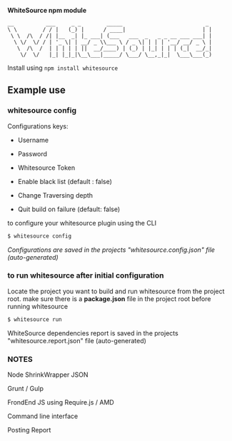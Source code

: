 **WhiteSource npm module**
  
    __          ___     _ _        _____                          _ 
    \ \        / / |   (_) |      / ____|                        | |
     \ \  /\  / /| |__  _| |_ ___| (___   ___  _   _ _ __ ___ ___| |
      \ \/  \/ / | '_ \| | __/ _ \\___ \ / _ \| | | | '__/ __/ _ \ |
       \  /\  /  | | | | | ||  __/____) | (_) | |_| | | | (_|  __/_|
        \/  \/   |_| |_|_|\__\___|_____/ \___/ \__,_|_|  \___\___(_)
                                                                 
                                                                 


Install using `npm install whitesource`

## Example use

### whitesource config
Configurations keys:

- Username

- Password

- Whitesource Token

- Enable black list (default : false)

- Change Traversing depth

- Quit build on failure (default: false)

to configure your whitesource plugin using the CLI
```bash
$ whitesource config
```

 *Configurations are saved in the projects "whitesource.config.json" file (auto-generated)*


### to run whitesource after initial configuration 

Locate the project you want to build and run whitesource from the project root.
make sure there is a **package.json** file in the project root before running whitesource

```bash
$ whitesource run
```

WhiteSource dependencies report is saved in the projects "whitesource.report.json" file (auto-generated)


### NOTES ###

Node ShrinkWrapper JSON

Grunt / Gulp

FrondEnd JS using Require.js / AMD

Command line interface

Posting Report
